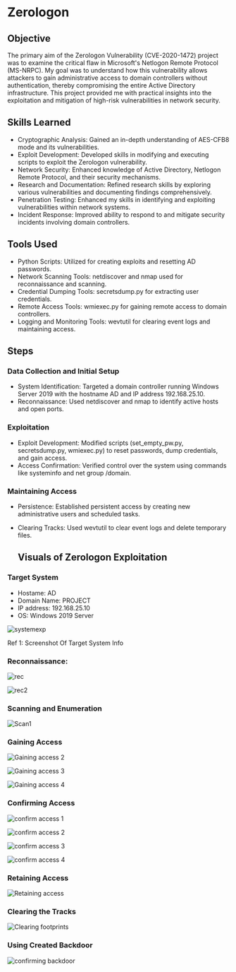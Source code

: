 # Zerologon


## Objective

The primary aim of the Zerologon Vulnerability (CVE-2020-1472) project was to examine the critical flaw in Microsoft's Netlogon Remote Protocol (MS-NRPC). My goal was to understand how this vulnerability allows attackers to gain administrative access to domain controllers without authentication, thereby compromising the entire Active Directory infrastructure. This project provided me with practical insights into the exploitation and mitigation of high-risk vulnerabilities in network security.

## Skills Learned

- Cryptographic Analysis: Gained an in-depth understanding of AES-CFB8 mode and its vulnerabilities.
- Exploit Development: Developed skills in modifying and executing scripts to exploit the Zerologon vulnerability.
- Network Security: Enhanced knowledge of Active Directory, Netlogon Remote Protocol, and their security mechanisms.
- Research and Documentation: Refined research skills by exploring various vulnerabilities and documenting findings comprehensively.
- Penetration Testing: Enhanced my skills in identifying and exploiting vulnerabilities within network systems.
- Incident Response: Improved ability to respond to and mitigate security incidents involving domain controllers.

## Tools Used
- Python Scripts: Utilized for creating exploits and resetting AD passwords.
- Network Scanning Tools: netdiscover and nmap used for reconnaissance and scanning.
- Credential Dumping Tools: secretsdump.py for extracting user credentials.
- Remote Access Tools: wmiexec.py for gaining remote access to domain controllers.
- Logging and Monitoring Tools: wevtutil for clearing event logs and maintaining access.


## Steps


### Data Collection and Initial Setup
- System Identification: Targeted a domain controller running Windows Server 2019 with the hostname AD and IP address 192.168.25.10.
- Reconnaissance: Used netdiscover and nmap to identify active hosts and open ports.
### Exploitation
- Exploit Development: Modified scripts (set_empty_pw.py, secretsdump.py, wmiexec.py) to reset passwords, dump credentials, and gain access.
- Access Confirmation: Verified control over the system using commands like systeminfo and net group /domain.
### Maintaining Access
- Persistence: Established persistent access by creating new administrative users and scheduled tasks.
- Clearing Tracks: Used wevtutil to clear event logs and delete temporary files.

  ## Visuals of Zerologon Exploitation
  
### Target System
- Hostame: AD
- Domain Name: PROJECT
- IP address: 192.168.25.10
- OS: Windows 2019 Server

![systemexp](https://github.com/user-attachments/assets/44dabcc3-993d-447a-a35d-d716a6b25a68)

Ref 1: Screenshot Of Target System Info



### Reconnaissance:

![rec](https://github.com/user-attachments/assets/9eed0f38-7819-404b-b5dc-c93358904e46)

![rec2](https://github.com/user-attachments/assets/067668a7-65fb-4dd4-8fea-22185e44fbb9)


### Scanning and Enumeration 

![Scan1](https://github.com/user-attachments/assets/418c19cd-f05d-4cc7-9518-8e39227fbe51)

### Gaining Access

![Gaining access 2](https://github.com/user-attachments/assets/9a008713-2b32-4b4e-b839-78df0af8c2c6)

![Gaining access 3](https://github.com/user-attachments/assets/b8766571-c7d3-4ce0-9502-5ea427effd77)

![Gaining access 4](https://github.com/user-attachments/assets/6a586f76-26f9-43a7-8aea-448ecd356fc3)

### Confirming Access
![confirm access 1](https://github.com/user-attachments/assets/020b68db-04ef-4241-a831-6bc5e62f636e)

![confirm access 2](https://github.com/user-attachments/assets/ed4757e3-8855-4638-acae-d05eabd77631)

![confirm access 3](https://github.com/user-attachments/assets/aa818d68-4371-4628-9acc-a94101ece06b)

![confirm access 4](https://github.com/user-attachments/assets/33bf35f2-d3ff-48ce-b7d8-b22c08990b58)

### Retaining Access

![Retaining access](https://github.com/user-attachments/assets/72ccdcae-2b9e-4490-8fbd-6d7038531f73)

### Clearing the Tracks

![Clearing footprints](https://github.com/user-attachments/assets/cd616a18-ba0a-4db0-99a3-ce9284e4f64c)

### Using Created Backdoor

![confirming backdoor](https://github.com/user-attachments/assets/dff6e775-54c0-4818-8743-a9194738cf65)


